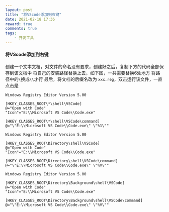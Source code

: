 ```yaml
---
layout: post
title: "将VScode添加到右键"
date: 2021-02-18 17:36
reward: true
comments: true
tags: 
	- 开发工具
---
```


#### 将VScode添加到右键

创建一个文本文档，对文件的命名没有要求，创建好之后，复制下方的代码全部保存到该文档中
将自己的安装路径替换上去，如下图，一共需要替换6处地方
将路径中的` \ `换成` \\ `才行
最后，将文档的后缀名改为 `xxx.reg`，双击运行该文件，一直点击是

```
Windows Registry Editor Version 5.00
    
[HKEY_CLASSES_ROOT\*\shell\VSCode]
@="Open with Code"
"Icon"="E:\\Microsoft VS Code\\Code.exe"
    
[HKEY_CLASSES_ROOT\*\shell\VSCode\command]
@="\"E:\\Microsoft VS Code\\Code.exe\" \"%1\""
    
Windows Registry Editor Version 5.00
    
[HKEY_CLASSES_ROOT\Directory\shell\VSCode]
@="Open with Code"
"Icon"="E:\\Microsoft VS Code\\Code.exe"
    
[HKEY_CLASSES_ROOT\Directory\shell\VSCode\command]
@="\"E:\\Microsoft VS Code\\Code.exe\" \"%V\""
    
Windows Registry Editor Version 5.00
    
[HKEY_CLASSES_ROOT\Directory\Background\shell\VSCode]
@="Open with Code"
"Icon"="E:\\Microsoft VS Code\\Code.exe"
    
[HKEY_CLASSES_ROOT\Directory\Background\shell\VSCode\command]
@="\"E:\\Microsoft VS Code\\Code.exe\" \"%V\""
```

